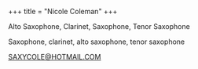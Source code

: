 +++
title = "Nicole Coleman"
+++

Alto Saxophone, Clarinet, Saxophone, Tenor Saxophone

<!--more-->

Saxophone, clarinet, alto saxophone, tenor saxophone
 


SAXYCOLE@HOTMAIL.COM



